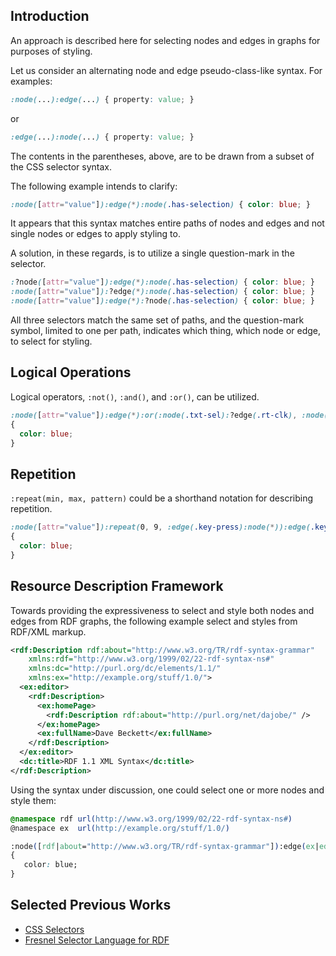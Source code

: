 ## Introduction

An approach is described here for selecting nodes and edges in graphs for purposes of styling.

Let us consider an alternating node and edge pseudo-class-like syntax. For examples:
```css
:node(...):edge(...) { property: value; }
```
or
```css
:edge(...):node(...) { property: value; }
```

The contents in the parentheses, above, are to be drawn from a subset of the CSS selector syntax.

The following example intends to clarify:
```css
:node([attr="value"]):edge(*):node(.has-selection) { color: blue; }
```

It appears that this syntax matches entire paths of nodes and edges and not single nodes or edges to apply styling to.

A solution, in these regards, is to utilize a single question-mark in the selector.

```css
:?node([attr="value"]):edge(*):node(.has-selection) { color: blue; }
:node([attr="value"]):?edge(*):node(.has-selection) { color: blue; }
:node([attr="value"]):edge(*):?node(.has-selection) { color: blue; }
```

All three selectors match the same set of paths, and the question-mark symbol, limited to one per path, indicates which thing, which node or edge, to select for styling.

## Logical Operations

Logical operators, `:not()`, `:and()`, and `:or()`, can be utilized.

```css
:node([attr="value"]):edge(*):or(:node(.txt-sel):?edge(.rt-clk), :node(.img-sel):?edge(.rt-clk)):node(.context-menu)
{
  color: blue;
}
```

## Repetition

`:repeat(min, max, pattern)` could be a shorthand notation for describing repetition.

```css
:node([attr="value"]):repeat(0, 9, :edge(.key-press):node(*)):edge(.key-press):?node(*)
{
  color: blue;
}
```

## Resource Description Framework

Towards providing the expressiveness to select and style both nodes and edges from RDF graphs, the following example select and styles from RDF/XML markup.

```rdf
<rdf:Description rdf:about="http://www.w3.org/TR/rdf-syntax-grammar"
    xmlns:rdf="http://www.w3.org/1999/02/22-rdf-syntax-ns#"
    xmlns:dc="http://purl.org/dc/elements/1.1/"
    xmlns:ex="http://example.org/stuff/1.0/">
  <ex:editor>
    <rdf:Description>
      <ex:homePage>
        <rdf:Description rdf:about="http://purl.org/net/dajobe/" />
      </ex:homePage>
      <ex:fullName>Dave Beckett</ex:fullName>
    </rdf:Description>
  </ex:editor>
  <dc:title>RDF 1.1 XML Syntax</dc:title>
</rdf:Description>
```

Using the syntax under discussion, one could select one or more nodes and style them:

```css
@namespace rdf url(http://www.w3.org/1999/02/22-rdf-syntax-ns#)
@namespace ex  url(http://example.org/stuff/1.0/)

:node([rdf|about="http://www.w3.org/TR/rdf-syntax-grammar"]):edge(ex|editor):node(*):edge(ex|fullName):?node(*)
{
   color: blue;
}
```

## Selected Previous Works
* [CSS Selectors](https://www.w3.org/TR/selectors-4/)
* [Fresnel Selector Language for RDF](https://www.w3.org/2005/04/fresnel-info/fsl/)
